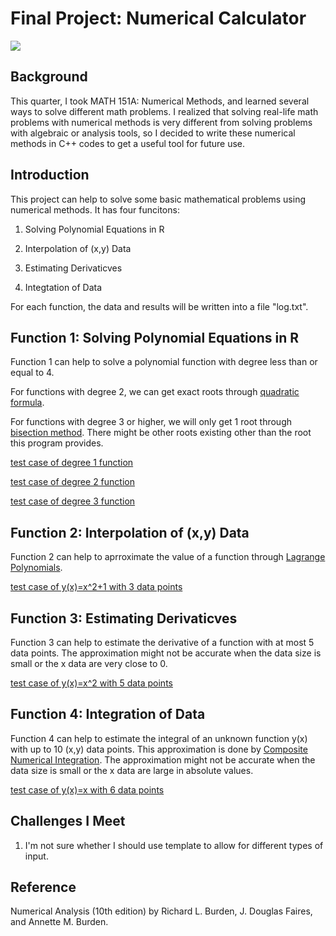 # Final Project: Numerical Calculator 

![](https://github.com/luwenkai1997/pic-10c-final-project/blob/master/title_picture.jpg)

## Background

This quarter, I took MATH 151A: Numerical Methods, and learned several ways to solve different math problems. I realized that solving real-life math problems with numerical methods is very different from solving problems with algebraic or analysis tools, so I decided to write these numerical methods in C++ codes to get a useful tool for future use. 

## Introduction

This project can help to solve some basic mathematical problems using numerical methods. It has four funcitons: 

1. Solving Polynomial Equations in R

2. Interpolation of (x,y) Data

3. Estimating Derivaticves

4. Integtation of Data

For each function, the data and results will be written into a file "log.txt". 

## Function 1: Solving Polynomial Equations in R

Function 1 can help to solve a polynomial function with degree less than or equal to 4.

For functions with degree 2, we can get exact roots through [quadratic formula](https://en.wikipedia.org/wiki/Quadratic_formula).

For functions with degree 3 or higher, we will only get 1 root through [bisection method](https://en.wikipedia.org/wiki/Bisection_method). There might be other roots existing other than the root this program provides. 

[test case of degree 1 function](https://github.com/luwenkai1997/pic-10c-final-project/blob/master/test_case/test_case_1)

[test case of degree 2 function](https://github.com/luwenkai1997/pic-10c-final-project/blob/master/test_case/test_case_2)

[test case of degree 3 function](https://github.com/luwenkai1997/pic-10c-final-project/blob/master/test_case/test_case_3)

## Function 2: Interpolation of (x,y) Data

Function 2 can help to aprroximate the value of a function through [Lagrange Polynomials](https://en.wikipedia.org/wiki/Lagrange_polynomial). 

[test case of y(x)=x^2+1 with 3 data points](https://github.com/luwenkai1997/pic-10c-final-project/blob/master/test_case/test_case_4)

## Function 3: Estimating Derivaticves

Function 3 can help to estimate the derivative of a function with at most 5 data points. The approximation might not be accurate when the data size is small or the x data are very close to 0. 

[test case of y(x)=x^2 with 5 data points](https://github.com/luwenkai1997/pic-10c-final-project/blob/master/test_case/test_case_5)

## Function 4: Integration of Data

Function 4 can help to estimate the integral of an unknown function y(x) with up to 10 (x,y) data points. This approximation is done by [Composite Numerical Integration](https://www3.nd.edu/~zxu2/acms40390F15/Lec-4.4.pdf). The approximation might not be accurate when the data size is small or the x data are large in absolute values.

[test case of y(x)=x with 6 data points](https://github.com/luwenkai1997/pic-10c-final-project/blob/master/test_case/test_case_6)

## Challenges I Meet

1. I'm not sure whether I should use template to allow for different types of input. 


## Reference

Numerical Analysis (10th edition) by Richard L. Burden, J. Douglas Faires, and Annette M. Burden. 

